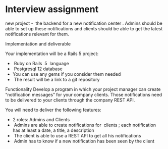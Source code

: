 # Interview assignment
new project - ​ the backend for a new notification center​ . Admins should be able to
set up these notifications and clients should be able to get the latest notifications relevant for them.

Implementation and deliverable

Your implementation will be a Rails 5 project:
- ​ Ruby on Rails​ ​ 5 ​ language
- ​ Postgresql 12​ database
- You can use any gems if you consider them needed
- ​ The result​ will be a link to a git repository

Functionality
Develop a program in which your project manager can create “notification messages” for your company clients.
Those notifications need to be delivered to your clients through the company REST API.

You will need to deliver the following features:
- 2 roles: Admins and Clients
- ​ Admins​ are able to create notifications for ​ clients​ ; each notification has at least a date, a title, a description
- ​ The client​ is able to use a REST API to get all his notifications
- ​ Admin​ has to know if a new notification has been seen by the ​ client
